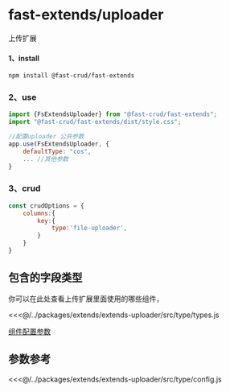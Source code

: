 # fast-extends/uploader
上传扩展
#### 1、install
```
npm install @fast-crud/fast-extends
```

### 2、use
```js
import {FsExtendsUploader} from "@fast-crud/fast-extends";
import "@fast-crud/fast-extends/dist/style.css";

//配置uploader 公共参数
app.use(FsExtendsUploader, {
    defaultType: "cos",
    ... //其他参数
}
```

### 3、crud
```js
const crudOptions = {
    columns:{
        key:{
            type:'file-uploader',
        }
    }
}
```
## 包含的字段类型
你可以在此处查看上传扩展里面使用的哪些组件，

<<<@/../packages/extends/extends-uploader/src/type/types.js

[组件配置参数](../../api/components/extends/uploader/fs-file-uploader.md)
## 参数参考

<<<@/../packages/extends/extends-uploader/src/type/config.js
